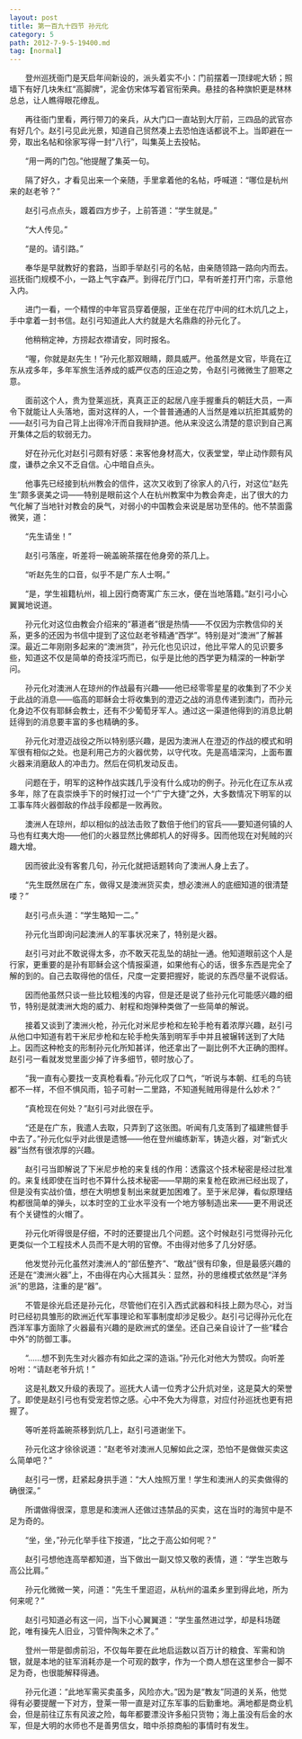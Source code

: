 ```yaml
---
layout: post
title: 第一百九十四节 孙元化
category: 5
path: 2012-7-9-5-19400.md
tag: [normal]
---
```


　　登州巡抚衙门是天启年间新设的，派头着实不小：门前摆着一顶绿呢大轿；照墙下有好几块朱红“高脚牌”，泥金仿宋体写着官衔荣典。悬挂的各种旗帜更是林林总总，让人瞧得眼花缭乱。

　　再往衙门里看，两行带刀的亲兵，从大门口一直站到大厅前，三四品的武官亦有好几个。赵引弓见此光景，知道自己贸然凑上去恐怕连话都说不上。当即避在一旁，取出名帖和徐家写得一封“八行”，叫集英上去投帖。

　　“用一两的门包。”他提醒了集英一句。

　　隔了好久，才看见出来一个亲随，手里拿着他的名帖，呼喊道：“哪位是杭州来的赵老爷？”

　　赵引弓点点头，踱着四方步子，上前答道：“学生就是。”

　　“大人传见。”

　　“是的。请引路。”

　　奉华是早就教好的套路，当即手举赵引弓的名帖，由亲随领路一路向内而去。巡抚衙门规模不小，一路上气宇森严。到得花厅门口，早有听差打开门帘，示意他入内。

　　进门一看，一个精悍的中年官员穿着便服，正坐在花厅中间的红木炕几之上，手中拿着一封书信。赵引弓知道此人大约就是大名鼎鼎的孙元化了。

　　他稍稍定神，方捞起衣襟请安，同时报名。

　　“喔，你就是赵先生！”孙元化那双眼睛，颇具威严。他虽然是文官，毕竟在辽东从戎多年，多年军旅生活养成的威严仪态的压迫之势，令赵引弓微微生了胆寒之意。

　　面前这个人，贵为登莱巡抚，真真正正的起居八座手握重兵的朝廷大员，一声令下就能让人头落地，面对这样的人，一个普普通通的人当然是难以抗拒其威势的——赵引弓为自己背上出得冷汗而自我辩护道。他从来没这么清楚的意识到自己离开集体之后的软弱无力。

　　好在孙元化对赵引弓颇有好感：来客他身材高大，仪表堂堂，举止动作颇有风度，谦恭之余又不乏自信。心中暗自点头。

　　他事先已经接到杭州教会的信件，这次又收到了徐家人的八行，对这位“赵先生”颇多褒美之词——特别是眼前这个人在杭州教案中为教会奔走，出了很大的力气化解了当地针对教会的戾气，对弱小的中国教会来说是居功至伟的。他不禁面露微笑，道：

　　“先生请坐！”

　　赵引弓落座，听差将一碗盖碗茶摆在他身旁的茶几上。

　　“听赵先生的口音，似乎不是广东人士啊。”

　　“是，学生祖籍杭州，祖上因行商寄寓广东三水，便在当地落籍。”赵引弓小心翼翼地说道。

　　孙元化对这位由教会介绍来的“慕道者”很是热情——不仅因为宗教信仰的关系，更多的还因为书信中提到了这位赵老爷精通“西学”。特别是对“澳洲”了解甚深。最近二年刚刚多起来的“澳洲货”，孙元化也见识过，他比平常人的见识要多些，知道这不仅是简单的奇技淫巧而已，似乎是比他的西学更为精深的一种新学问。

　　孙元化对澳洲人在琼州的作战最有兴趣——他已经零零星星的收集到了不少关于此战的消息——临高的耶稣会士将收集到的澄迈之战的消息传递到澳门，而孙元化身边不仅有耶稣会教士，还有不少葡萄牙军人。通过这一渠道他得到的消息比朝廷得到的消息要丰富的多也精确的多。

　　孙元化对澄迈战役之所以特别感兴趣，是因为澳洲人在澄迈的作战的模式和明军很有相似之处。也是利用己方的火器优势，以守代攻。先是高墙深沟，上面布置火器来消磨敌人的冲击力。然后在伺机发动反击。

　　问题在于，明军的这种作战实践几乎没有什么成功的例子。孙元化在辽东从戎多年，除了在袁崇焕手下的时候打过一个“广宁大捷”之外，大多数情况下明军的以工事车阵火器御敌的作战手段都是一败再败。

　　澳洲人在琼州，却以相似的战法击败了数倍于他们的官兵——要知道何镇的人马也有红夷大炮——他们的火器显然比佛郎机人的好得多。因而他现在对髡贼的兴趣大增。

　　因而彼此没有客套几句，孙元化就把话题转向了澳洲人身上去了。

　　“先生既然居在广东，做得又是澳洲货买卖，想必澳洲人的底细知道的很清楚喽？”

　　赵引弓点头道：“学生略知一二。”

　　孙元化当即询问起澳洲人的军事状况来了，特别是火器。

　　赵引弓对此不敢说得太多，亦不敢天花乱坠的胡扯一通。他知道眼前这个人是行家，更重要的是孙有耶稣会这个情报渠道，如果他有心的话，很多东西是完全了解的到的。自己去取得他的信任，尺度一定要把握好，能说的东西尽量不说假话。

　　因而他虽然只谈一些比较粗浅的内容，但是还是说了些孙元化可能感兴趣的细节，特别是就澳洲大炮的威力、射程和炮弹种类做了一些简单的解说。

　　接着又谈到了澳洲火枪，孙元化对米尼步枪和左轮手枪有着浓厚兴趣，赵引弓从他口中知道有若干米尼步枪和左轮手枪失落到明军手中并且被辗转送到了大陆上。因而这种枪支的形制孙元化所知甚详，他还拿出了一副比例不大正确的图样。赵引弓一看就发觉里面少掉了许多细节，顿时放心了。

　　“我一直有心要找一支真枪看看。”孙元化叹了口气，“听说与本朝、红毛的鸟铳都不一样，不但不惧风雨，铅子可射一二里路，不知道髡贼用得是什么妙术？”

　　“真枪现在何处？”赵引弓对此很在乎。

　　“还是在广东，我遣人去取，只弄到了这张图。听闻有几支落到了福建熊督手中去了。”孙元化似乎对此很是遗憾——他在登州编练新军，铸造火器，对“新式火器”当然有很浓厚的兴趣。

　　赵引弓当即解说了下米尼步枪的来复线的作用：透露这个技术秘密是经过批准的。来复线即使在当时也不算什么技术秘密——早期的来复枪在欧洲已经出现了，但是没有实战价值，想在大明想复制出来就更加困难了。至于米尼弹，看似原理结构都很简单的弹头，以本时空的工业水平没有一个地方够制造出来——更不用说还有个关键性的火帽了。

　　孙元化听得很是仔细，不时的还要提出几个问题。这个时候赵引弓觉得孙元化更类似一个工程技术人员而不是大明的官僚。不由得对他多了几分好感。

　　他发觉孙元化虽然对澳洲人的“部伍整齐”、“敢战”很有印象，但是最感兴趣的还是在“澳洲火器”上，不由得在内心大摇其头：显然，孙的思维模式依然是“洋务派”的思路，注重的是“器”。

　　不管是徐光启还是孙元化，尽管他们在引入西式武器和科技上颇为尽心，对当时已经初具雏形的欧洲近代军事理论和军事制度却涉足极少。赵引弓记得孙元化在西洋军事方面除了火器最有兴趣的是欧洲式的堡垒。还自己亲自设计了一些“糅合中外”的防御工事。

　　“……想不到先生对火器亦有如此之深的造诣。”孙元化对他大为赞叹。向听差吩咐：“请赵老爷升炕！”

　　这是礼数又升级的表现了。巡抚大人请一位秀才公升炕对坐，这是莫大的荣誉了。即使是赵引弓也有受宠若惊之感。心中不免大为得意，对应付孙巡抚也更有把握了。

　　等听差将盖碗茶移到炕几上，赵引弓道谢坐下。

　　孙元化这才徐徐说道：“赵老爷对澳洲人见解如此之深，恐怕不是做做买卖这么简单吧？”

　　赵引弓一愣，赶紧起身拱手道：“大人烛照万里！学生和澳洲人的买卖做得的确很深。”

　　所谓做得很深，意思是和澳洲人还做过违禁品的买卖，这在当时的海贸中是不足为奇的。

　　“坐，坐，”孙元化举手往下按道，“比之于高公如何呢？”

　　赵引弓想他连高举都知道，当下做出一副又惊又敬的表情，道：“学生岂敢与高公比肩。”

　　孙元化微微一笑，问道：“先生千里迢迢，从杭州的温柔乡里到得此地，所为何来呢？”

　　赵引弓知道必有这一问，当下小心翼翼道：“学生虽然进过学，却是科场蹉跎，唯有操先人旧业，习管仲陶朱之术了。”

　　登州一带是御虏前沿，不仅每年要在此地启运数以百万计的粮食、军需和饷银，就是本地的驻军消耗亦是一个可观的数字，作为一个商人想在这里参合一脚不足为奇，也很能解释得通。

　　孙元化道：“此地军需买卖虽多，风险亦大。”因为是“教友”同道的关系，他觉得有必要提醒一下对方，登莱一带一直是对辽东军事的后勤重地。满地都是商业机会，但是前往辽东有风波之险，每年都要漂没许多船只货物；海上虽没有后金的水军，但是大明的水师也不是善男信女，暗中杀掠商船的事情时有发生。
